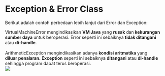 # Exception & Error Class
Berikut adalah contoh perbedaan lebih lanjut dari Error dan Exception:

<div class="grid grid-cols-2 gap-y-10 gap-x-6 mt-8">
<div class='flex-row'>
<div class='text-xl'>
<span class='text-red'>VirtualMachineError</span> mengindikasikan <strong>VM Java</strong> yang <strong>rusak</strong> dan <strong>kekurangan sumber daya</strong> untuk beroperasi. Error seperti ini sebaiknya <strong>tidak ditangani</strong> atau <strong>di-handle</strong>.
</div>
<br>
<div class='text-xl'>
<span class='text-blue'>ArithmeticException</span> mengindikasikan adanya <strong>kondisi aritmatika</strong> yang <strong>diluar penalaran</strong>. <strong>Exception</strong> seperti ini sebaiknya <strong>ditangani</strong> atau <strong>di-handle</strong> sehingga program dapat terus beroperasi.
</div>
</div>
<div class='flex-row'>
<img src="/img/diagram throwable.png">
</div>
</div>